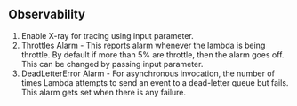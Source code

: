 ## Observability
1. Enable X-ray for tracing using input parameter.
2. Throttles Alarm - This reports alarm whenever the lambda is being throttle. By default if more than 5% are throttle, then the alarm goes off. This can be changed by passing input parameter.
3. DeadLetterError Alarm -  For asynchronous invocation, the number of times Lambda attempts to send an event to a dead-letter queue but fails. This alarm gets set when there is any failure.